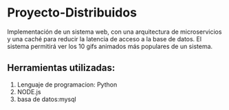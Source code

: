 # Proyecto-Distribuidos
Implementación de un sistema web, con una arquitectura de microservicios y una caché para reducir la latencia de acceso a la base de datos. El sistema permitirá ver los 10 gifs animados más populares de un sistema.

## Herramientas utilizadas:
1. Lenguaje de programacion: Python
2. NODE.js
3. basa de datos:mysql
